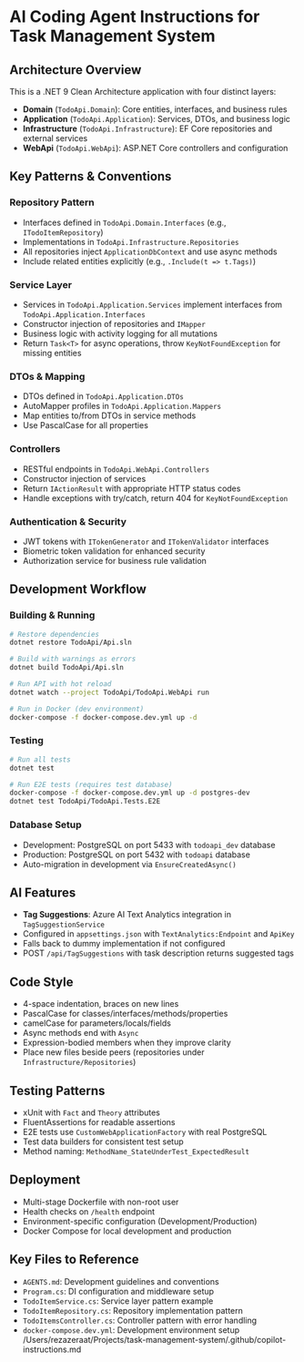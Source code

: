 # AI Coding Agent Instructions for Task Management System

## Architecture Overview

This is a .NET 9 Clean Architecture application with four distinct layers:

- **Domain** (`TodoApi.Domain`): Core entities, interfaces, and business rules
- **Application** (`TodoApi.Application`): Services, DTOs, and business logic
- **Infrastructure** (`TodoApi.Infrastructure`): EF Core repositories and external services
- **WebApi** (`TodoApi.WebApi`): ASP.NET Core controllers and configuration

## Key Patterns & Conventions

### Repository Pattern

- Interfaces defined in `TodoApi.Domain.Interfaces` (e.g., `ITodoItemRepository`)
- Implementations in `TodoApi.Infrastructure.Repositories`
- All repositories inject `ApplicationDbContext` and use async methods
- Include related entities explicitly (e.g., `.Include(t => t.Tags)`)

### Service Layer

- Services in `TodoApi.Application.Services` implement interfaces from `TodoApi.Application.Interfaces`
- Constructor injection of repositories and `IMapper`
- Business logic with activity logging for all mutations
- Return `Task<T>` for async operations, throw `KeyNotFoundException` for missing entities

### DTOs & Mapping

- DTOs defined in `TodoApi.Application.DTOs`
- AutoMapper profiles in `TodoApi.Application.Mappers`
- Map entities to/from DTOs in service methods
- Use PascalCase for all properties

### Controllers

- RESTful endpoints in `TodoApi.WebApi.Controllers`
- Constructor injection of services
- Return `IActionResult` with appropriate HTTP status codes
- Handle exceptions with try/catch, return 404 for `KeyNotFoundException`

### Authentication & Security

- JWT tokens with `ITokenGenerator` and `ITokenValidator` interfaces
- Biometric token validation for enhanced security
- Authorization service for business rule validation

## Development Workflow

### Building & Running

```bash
# Restore dependencies
dotnet restore TodoApi/Api.sln

# Build with warnings as errors
dotnet build TodoApi/Api.sln

# Run API with hot reload
dotnet watch --project TodoApi/TodoApi.WebApi run

# Run in Docker (dev environment)
docker-compose -f docker-compose.dev.yml up -d
```

### Testing

```bash
# Run all tests
dotnet test

# Run E2E tests (requires test database)
docker-compose -f docker-compose.dev.yml up -d postgres-dev
dotnet test TodoApi/TodoApi.Tests.E2E
```

### Database Setup

- Development: PostgreSQL on port 5433 with `todoapi_dev` database
- Production: PostgreSQL on port 5432 with `todoapi` database
- Auto-migration in development via `EnsureCreatedAsync()`

## AI Features

- **Tag Suggestions**: Azure AI Text Analytics integration in `TagSuggestionService`
- Configured in `appsettings.json` with `TextAnalytics:Endpoint` and `ApiKey`
- Falls back to dummy implementation if not configured
- POST `/api/TagSuggestions` with task description returns suggested tags

## Code Style

- 4-space indentation, braces on new lines
- PascalCase for classes/interfaces/methods/properties
- camelCase for parameters/locals/fields
- Async methods end with `Async`
- Expression-bodied members when they improve clarity
- Place new files beside peers (repositories under `Infrastructure/Repositories`)

## Testing Patterns

- xUnit with `Fact` and `Theory` attributes
- FluentAssertions for readable assertions
- E2E tests use `CustomWebApplicationFactory` with real PostgreSQL
- Test data builders for consistent test setup
- Method naming: `MethodName_StateUnderTest_ExpectedResult`

## Deployment

- Multi-stage Dockerfile with non-root user
- Health checks on `/health` endpoint
- Environment-specific configuration (Development/Production)
- Docker Compose for local development and production

## Key Files to Reference

- `AGENTS.md`: Development guidelines and conventions
- `Program.cs`: DI configuration and middleware setup
- `TodoItemService.cs`: Service layer pattern example
- `TodoItemRepository.cs`: Repository implementation pattern
- `TodoItemsController.cs`: Controller pattern with error handling
- `docker-compose.dev.yml`: Development environment setup</content>
  <parameter name="filePath">/Users/rezazeraat/Projects/task-management-system/.github/copilot-instructions.md
